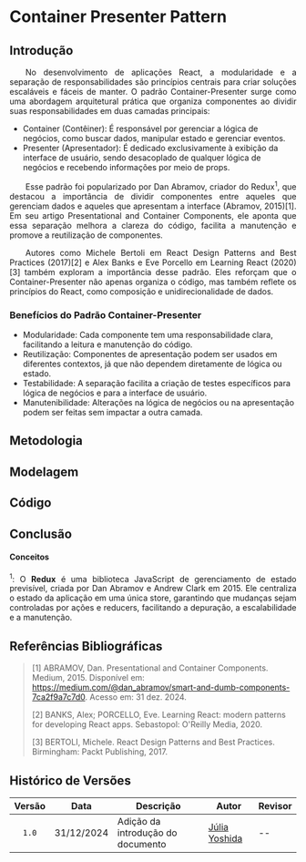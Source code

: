 # Container Presenter Pattern

## Introdução

<p style="text-align: justify; text-indent: 2em;"> No desenvolvimento de aplicações React, a modularidade e a separação de responsabilidades são princípios centrais para criar soluções escaláveis e fáceis de manter. O padrão Container-Presenter surge como uma abordagem arquitetural prática que organiza componentes ao dividir suas responsabilidades em duas camadas principais: </p>

- Container (Contêiner): É responsável por gerenciar a lógica de negócios, como buscar dados, manipular estado e gerenciar eventos.
- Presenter (Apresentador): É dedicado exclusivamente à exibição da interface de usuário, sendo desacoplado de qualquer lógica de negócios e recebendo informações por meio de props.

<p style="text-align: justify; text-indent: 2em;"> Esse padrão foi popularizado por Dan Abramov, criador do Redux<sup>1</sup>, que destacou a importância de dividir componentes entre aqueles que gerenciam dados e aqueles que apresentam a interface (Abramov, 2015)[1]. Em seu artigo Presentational and Container Components, ele aponta que essa separação melhora a clareza do código, facilita a manutenção e promove a reutilização de componentes.</p>

<p style="text-align: justify; text-indent: 2em;"> Autores como Michele Bertoli em React Design Patterns and Best Practices (2017)[2] e Alex Banks e Eve Porcello em Learning React (2020)[3] também exploram a importância desse padrão. Eles reforçam que o Container-Presenter não apenas organiza o código, mas também reflete os princípios do React, como composição e unidirecionalidade de dados.</p>

### Benefícios do Padrão Container-Presenter

- Modularidade: Cada componente tem uma responsabilidade clara, facilitando a leitura e manutenção do código.
- Reutilização: Componentes de apresentação podem ser usados em diferentes contextos, já que não dependem diretamente de lógica ou estado.
- Testabilidade: A separação facilita a criação de testes específicos para lógica de negócios e para a interface de usuário.
- Manutenibilidade: Alterações na lógica de negócios ou na apresentação podem ser feitas sem impactar a outra camada.

## Metodologia

## Modelagem

## Código

## Conclusão


#### Conceitos

<p id="conceito1" style="text-align: justify;"><sup>1</sup>: O <b>Redux</b> é uma biblioteca JavaScript de gerenciamento de estado previsível, criada por Dan Abramov e Andrew Clark em 2015. Ele centraliza o estado da aplicação em uma única store, garantindo que mudanças sejam controladas por ações e reducers, facilitando a depuração, a escalabilidade e a manutenção.</p>

## Referências Bibliográficas

> [1] ABRAMOV, Dan. Presentational and Container Components. Medium, 2015. Disponível em: https://medium.com/@dan_abramov/smart-and-dumb-components-7ca2f9a7c7d0. Acesso em: 31 dez. 2024.
>
> [2] BANKS, Alex; PORCELLO, Eve. Learning React: modern patterns for developing React apps. Sebastopol: O'Reilly Media, 2020.
>
> [3] BERTOLI, Michele. React Design Patterns and Best Practices. Birmingham: Packt Publishing, 2017.


## Histórico de Versões

| Versão | Data | Descrição | Autor | Revisor |
| :----: | ---- | --------- | ----- | ------- |
| `1.0`  |31/12/2024| Adição da introdução do documento |[Júlia Yoshida](https://github.com/juliaryoshida)|--|